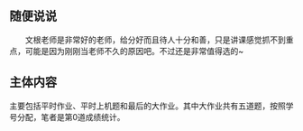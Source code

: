 ## 随便说说

&emsp;&emsp;文根老师是非常好的老师，给分好而且待人十分和善，只是讲课感觉抓不到重点，可能是因为刚刚当老师不久的原因吧。不过还是非常值得选的~

## 主体内容

​       主要包括平时作业、平时上机题和最后的大作业。其中大作业共有五道题，按照学号分配，笔者是第0道成绩统计。

